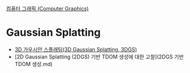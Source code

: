 [컴퓨터 그래픽 (Computer Graphics)](../index.md)
# Gaussian Splatting
- [3D 가우시안 스플래팅(3D Gaussian Splatting, 3DGS)](3DGS.md)
- [2D Gaussian Splatting (2DGS) 기반 TDOM 생성에 대한 고찰](2DGS 기반 TDOM 생성.md)

